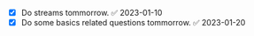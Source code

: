 - [x] Do streams tommorrow. ✅ 2023-01-10
- [x] Do some basics related questions tommorrow. ✅ 2023-01-20